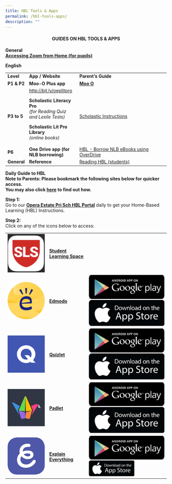 ```yaml
---
title: HBL Tools & Apps
permalink: /hbl-tools-apps/
description: ""
---
```


<h4 style="text-align: center;"><strong>GUIDES ON HBL TOOLS &amp; APPS</strong></h4>
<p><strong>General<br /></strong><strong><a href="/Accessing-Zoom-from-Home-Pupils.pptx">Accessing Zoom from Home (for pupils)</a></strong></p>
<p><strong>English</strong></p>
<table>
<tbody>
<tr>
<td width="46"><strong>Level</strong></td>
<td width="146"><strong>App / Website</strong></td>
<td width="324"><strong>Parent&rsquo;s Guide</strong></td>
</tr>
<tr>
<td width="46"><strong>P1 &amp; P2</strong></td>
<td width="146"><strong>Moo-O Plus app</strong></td>
<td width="324"><strong><a href="/files/Moo-O.pdf">Moo O</a></strong></td>
</tr>
<tr>
<td width="46"><strong>P3 to 5</strong></td>
<td width="146"><a href="http://bit.ly/oeplitpro">http://bit.ly/oeplitpro</a>
<p><strong>Scholastic Literacy Pro<br /></strong><em>(for Reading Quiz and Lexile Tests)</em></p>
<p><strong>Scholastic Lit Pro Library<br /></strong><em>(online books)</em></p>
</td>
<td width="324"><a href="/files/Scholastic-Instructions.pdf">Scholastic Instructions</a></td>
</tr>
<tr>
<td width="46"><strong>P6</strong></td>
<td width="146"><strong>One Drive app (for NLB borrowing)</strong></td>
<td width="324"><a href="/files/HBL-Borrow-NLB-eBooks-using-OverDrive.pdf">HBL - Borrow NLB eBooks using OverDrive</a></td>
</tr>
<tr>
<td><strong>General</strong></td>
<td><strong>Reference</strong></td>
<td><a href="/files/Reading-HBL-students.pdf">Reading HBL (students)</a></td>
</tr>
</tbody>
</table>
<p><strong>Daily Guide to HBL<br /></strong><strong>Note to Parents: Please bookmark the following sites below for quicker access.&nbsp;<br /></strong><strong>You may also click&nbsp;<a href="https://support.google.com/chrome/answer/188842?co=GENIE.Platform%3DDesktop&amp;hl=en&amp;oco=0">here</a>&nbsp;to find out how.</strong></p>
<p><strong>Step 1:&nbsp;<br /></strong>Go to our&nbsp;<strong><a href="https://sites.google.com/view/oepshbl/home">Opera Estate Pri Sch HBL Portal</a></strong>&nbsp;daily to get your Home-Based Learning (HBL) Instructions.</p>
<p><strong>Step 2:<br /></strong>Click on any of the icons below to access:</p>
<table>
<tbody>
<tr>
<td><a href="https://vle.learning.moe.edu.sg/login"><img src="images/sls1.jpg" /></a></td>
<td><strong> <a href="https://vle.learning.moe.edu.sg/login">Student Learning Space</a></strong></td>
<td>&nbsp;</td>
</tr>
<tr>
<td><a href="https://new.edmodo.com/?go2url=%2Fhome"><img src="images/ed.jpg"/></a></td>
<td><strong> <a href="https://new.edmodo.com/?go2url=%2Fhome">Edmodo</a></strong></td>
<td><strong><a href="https://play.google.com/store/apps/details?id=com.fusionprojects.edmodo&amp;hl=en_SG" target="_blank" rel="noopener"><img src="images/google.jpg" /> </a><a href="https://apps.apple.com/us/app/edmodo/id378352300" target="_blank" rel="noopener"><img src="images/apple.jpg" /></a></strong></td>
</tr>
<tr>
<td><a href="https://quizlet.com/"><img src="images/quiz.png" /></a></td>
<td><a href="https://quizlet.com/"><strong>Quizlet</strong></a></td>
<td><a href="https://play.google.com/store/apps/details?id=com.quizlet.quizletandroid&amp;hl=en_SG" target="_blank" rel="noopener"><img src="images/google.jpg" /> </a><a href="https://apps.apple.com/us/app/quizlet/id546473125" target="_blank" rel="noopener"><img src="images/apple.jpg" /></a></td>
</tr>
<tr>
<td><a href="https://padlet.com/auth/login"><img src="images/pad.png" /></a></td>
<td><a href="https://padlet.com/auth/login"><strong>Padlet</strong></a></td>
<td><a href="https://play.google.com/store/apps/details?id=com.wallwisher.Padlet&amp;hl=en_SG" target="_blank" rel="noopener"><img src="images/google.jpg" /> </a><a href="https://apps.apple.com/us/app/padlet/id834618886" target="_blank" rel="noopener"><img src="images/apple.jpg" /></a></td>
</tr>
<tr>
<td><a href="https://padlet.com/auth/login"><img src="images/ee.png" /></a></td>
<td><a href="https://padlet.com/auth/login"><strong>Explain Everything</strong></a></td>
<td><a href="https://play.google.com/store/apps/details?id=com.explaineverything.explaineverything&amp;hl=en_SG" target="_blank" rel="noopener"><img src="images/google.jpg" /></a> <a href="https://apps.apple.com/us/app/explain-everything-whiteboard/id1020339980" target="_blank" rel="noopener"><img src="images/apple.jpg" alt="" width="142" height="49" /></a></td>
</tr>
</tbody>
</table>